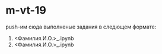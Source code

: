 # m-vt-19

push-им сюда выполненые задания в следющем формате:
1. <Фамилия.И.О.>_<numpy>.ipynb
2. <Фамилия.И.О.>_<numpy>.ipynb
